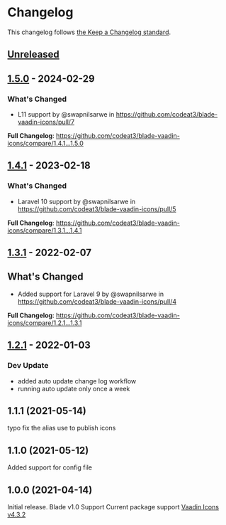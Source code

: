 # Changelog

This changelog follows [the Keep a Changelog standard](https://keepachangelog.com).

## [Unreleased](https://github.com/codeat3/blade-vaadin-icons/compare/1.5.0...HEAD)

## [1.5.0](https://github.com/codeat3/blade-vaadin-icons/compare/1.4.1...1.5.0) - 2024-02-29

### What's Changed

* L11 support by @swapnilsarwe in https://github.com/codeat3/blade-vaadin-icons/pull/7

**Full Changelog**: https://github.com/codeat3/blade-vaadin-icons/compare/1.4.1...1.5.0

## [1.4.1](https://github.com/codeat3/blade-vaadin-icons/compare/1.3.1...1.4.1) - 2023-02-18

### What's Changed

- Laravel 10 support by @swapnilsarwe in https://github.com/codeat3/blade-vaadin-icons/pull/5

**Full Changelog**: https://github.com/codeat3/blade-vaadin-icons/compare/1.3.1...1.4.1

## [1.3.1](https://github.com/codeat3/blade-vaadin-icons/compare/1.2.1...1.3.1) - 2022-02-07

## What's Changed

- Added support for Laravel 9 by @swapnilsarwe in https://github.com/codeat3/blade-vaadin-icons/pull/4

**Full Changelog**: https://github.com/codeat3/blade-vaadin-icons/compare/1.2.1...1.3.1

## [1.2.1](https://github.com/codeat3/blade-vaadin-icons/compare/1.1.1...1.2.1) - 2022-01-03

### Dev Update

- added auto update change log workflow
- running auto update only once a week

## 1.1.1 (2021-05-14)

typo fix the alias use to publish icons

## 1.1.0 (2021-05-12)

Added support for config file

## 1.0.0 (2021-04-14)

Initial release.
Blade v1.0 Support
Current package support [Vaadin Icons v4.3.2](https://github.com/vaadin/vaadin-icons/releases/tag/v4.3.2)
